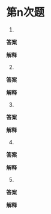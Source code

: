 # 第n次题

1.

**答案**



**解释**





2.

**答案**



**解释**





3.

**答案**



**解释**





4.

**答案**



**解释**





5.

**答案**



**解释**

